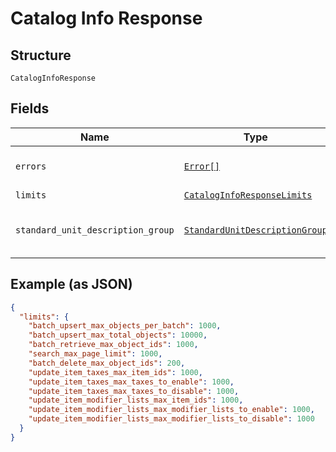
# Catalog Info Response

## Structure

`CatalogInfoResponse`

## Fields

| Name | Type | Tags | Description |
|  --- | --- | --- | --- |
| `errors` | [`Error[]`](/doc/models/error.md) | Optional | The set of errors encountered. |
| `limits` | [`CatalogInfoResponseLimits`](/doc/models/catalog-info-response-limits.md) | Optional | - |
| `standard_unit_description_group` | [`StandardUnitDescriptionGroup`](/doc/models/standard-unit-description-group.md) | Optional | Group of standard measurement units. |

## Example (as JSON)

```json
{
  "limits": {
    "batch_upsert_max_objects_per_batch": 1000,
    "batch_upsert_max_total_objects": 10000,
    "batch_retrieve_max_object_ids": 1000,
    "search_max_page_limit": 1000,
    "batch_delete_max_object_ids": 200,
    "update_item_taxes_max_item_ids": 1000,
    "update_item_taxes_max_taxes_to_enable": 1000,
    "update_item_taxes_max_taxes_to_disable": 1000,
    "update_item_modifier_lists_max_item_ids": 1000,
    "update_item_modifier_lists_max_modifier_lists_to_enable": 1000,
    "update_item_modifier_lists_max_modifier_lists_to_disable": 1000
  }
}
```

